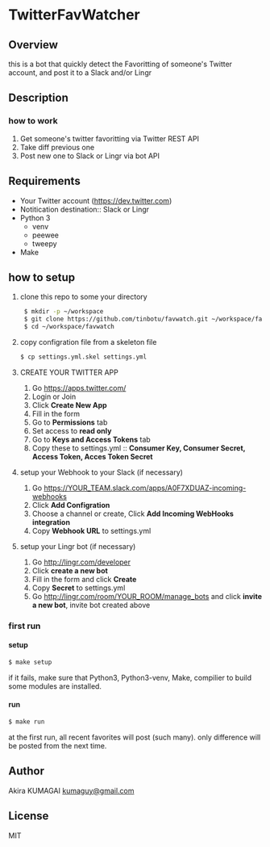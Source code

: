 # TwitterFavWatcher

## Overview

this is a bot that quickly detect the Favoritting of someone's Twitter account, and post it to a Slack and/or Lingr


## Description

### how to work

1. Get someone's twitter favoritting via Twitter REST API
1. Take diff previous one
1. Post new one to Slack or Lingr via bot API


## Requirements

- Your Twitter account (<https://dev.twitter.com>)
- Notitication destination:: Slack or Lingr
- Python 3
    - venv
    - peewee
    - tweepy
- Make


## how to setup

1. clone this repo to some your directory

   ```sh
    $ mkdir -p ~/workspace
    $ git clone https://github.com/tinbotu/favwatch.git ~/workspace/favwatch
    $ cd ~/workspace/favwatch
   ```

1. copy configration file from a skeleton file

   ```sh
   $ cp settings.yml.skel settings.yml
   ```

1. CREATE YOUR TWITTER APP
    1. Go <https://apps.twitter.com/>
    2. Login or Join 
    3. Click **Create New App**
    4. Fill in the form
    5. Go to **Permissions** tab
    6. Set access to **read only**
    7. Go to **Keys and Access Tokens** tab
    8. Copy these to settings.yml ::  **Consumer Key, Consumer Secret, Access Token, Acces Token Secret**


4. setup your Webhook to your Slack (if necessary)
    1. Go https://YOUR_TEAM.slack.com/apps/A0F7XDUAZ-incoming-webhooks
    2. Click **Add Configration**
    3. Choose a channel or create, Click **Add Incoming WebHooks integration**
    4. Copy **Webhook URL** to settings.yml


5. setup your Lingr bot (if necessary)
    1. Go <http://lingr.com/developer>
    2. Click **create a new bot**
    3. Fill in the form and click **Create**
    4. Copy **Secret** to settings.yml
    5. Go http://lingr.com/room/YOUR_ROOM/manage_bots and click **invite a new bot**, invite bot created above


### first run

#### setup

```sh
$ make setup
```

if it fails, make sure that Python3, Python3-venv, Make, compilier to build some modules are installed.

#### run

```sh
$ make run
```

at the first run, all recent favorites will post (such many). only difference will be posted from the next time.


## Author

Akira KUMAGAI <kumaguy@gmail.com>


## License

MIT
